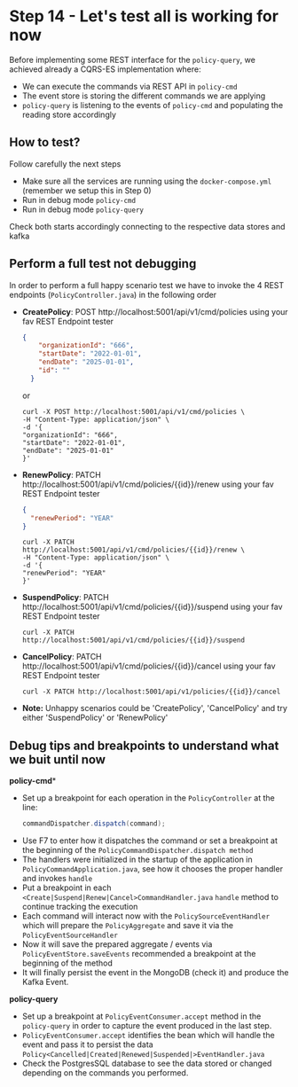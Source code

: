 # Step 14 - Let's test all is working for now
Before implementing some REST interface for the `policy-query`, we achieved already a CQRS-ES implementation where:
- We can execute the commands via REST API in `policy-cmd`
- The event store is storing the different commands we are applying
- `policy-query` is listening to the events of `policy-cmd` and populating the reading store accordingly

## How to test?
Follow carefully the next steps
- Make sure all the services are running using the `docker-compose.yml` (remember we setup this in Step 0)
- Run in debug mode `policy-cmd`
- Run in debug mode `policy-query`

Check both starts accordingly connecting to the respective data stores and kafka

## Perform a full test not debugging
In order to perform a full happy scenario test we have to invoke the 4 REST endpoints (`PolicyController.java`) in the following order
- **CreatePolicy**: POST http://localhost:5001/api/v1/cmd/policies using your fav REST Endpoint tester 
    ```json
    {
        "organizationId": "666",
        "startDate": "2022-01-01",
        "endDate": "2025-01-01",
        "id": ""
      }
    ```
    or 
    
    ```shell
    curl -X POST http://localhost:5001/api/v1/cmd/policies \
    -H "Content-Type: application/json" \
    -d '{
    "organizationId": "666",
  "startDate": "2022-01-01",
    "endDate": "2025-01-01"
    }'
    ```
- **RenewPolicy**: PATCH http://localhost:5001/api/v1/cmd/policies/{{id}}/renew using your fav REST Endpoint tester
    ```json
    {
      "renewPeriod": "YEAR"
    }
  ```
  ```shell
  curl -X PATCH http://localhost:5001/api/v1/cmd/policies/{{id}}/renew \
  -H "Content-Type: application/json" \
  -d '{
  "renewPeriod": "YEAR"
  }'
  ``` 
- **SuspendPolicy**: PATCH http://localhost:5001/api/v1/cmd/policies/{{id}}/suspend using your fav REST Endpoint tester
  ```shell
  curl -X PATCH http://localhost:5001/api/v1/cmd/policies/{{id}}/suspend 
  ```
- **CancelPolicy**: PATCH http://localhost:5001/api/v1/cmd/policies/{{id}}/cancel using your fav REST Endpoint tester
  ```shell
  curl -X PATCH http://localhost:5001/api/v1/policies/{{id}}/cancel 
  ```
- **Note:** Unhappy scenarios could be 'CreatePolicy', 'CancelPolicy' and try either 'SuspendPolicy' or 'RenewPolicy'

## Debug tips and breakpoints to understand what we buit until now
**policy-cmd***
- Set up a breakpoint for each operation in the `PolicyController` at the line:
    ```java
    commandDispatcher.dispatch(command);
    ```
- Use F7 to enter how it dispatches the command or set a breakpoint at the beginning of the `PolicyCommandDispatcher.dispatch method`
- The handlers were initialized in the startup of the application in `PolicyCommandApplication.java`, see how it chooses the proper handler and invokes `handle`
- Put a breakpoint in each `<Create|Suspend|Renew|Cancel>CommandHandler.java` `handle` method to continue tracking the execution
- Each command will interact now with the `PolicySourceEventHandler` which will prepare the `PolicyAggregate` and save it via the `PolicyEventSourceHandler`
- Now it will save the prepared aggregate / events via `PolicyEventStore.saveEvents` recommended a breakpoint at the beginning of the method
- It will finally persist the event in the MongoDB (check it) and produce the Kafka Event. 

**policy-query**
- Set up a breakpoint at `PolicyEventConsumer.accept` method in the `policy-query` in order to capture the event produced in the last step.
- `PolicyEventConsumer.accept` identifies the bean which will handle the event and pass it to persist the data `Policy<Cancelled|Created|Renewed|Suspended|>EventHandler.java` 
- Check the PostgresSQL database to see the data stored or changed depending on the commands you performed.